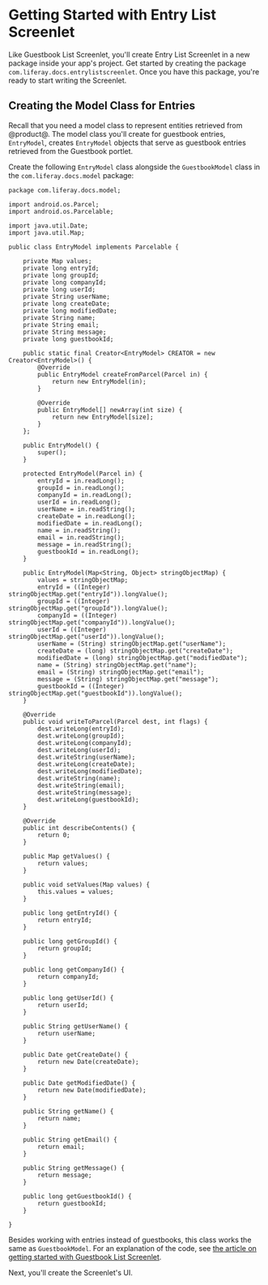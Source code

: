 # Getting Started with Entry List Screenlet [](id=getting-started-with-entry-list-screenlet)

Like Guestbook List Screenlet, you'll create Entry List Screenlet in a new 
package inside your app's project. Get started by creating the package 
`com.liferay.docs.entrylistscreenlet`. Once you have this package, you're ready 
to start writing the Screenlet. 

## Creating the Model Class for Entries [](id=creating-the-model-class-for-entries)

Recall that you need a model class to represent entities retrieved from 
@product@. The model class you'll create for guestbook entries, `EntryModel`, 
creates `EntryModel` objects that serve as guestbook entries retrieved from 
the Guestbook portlet. 

Create the following `EntryModel` class alongside the `GuestbookModel` class in 
the `com.liferay.docs.model` package: 

    package com.liferay.docs.model;

    import android.os.Parcel;
    import android.os.Parcelable;

    import java.util.Date;
    import java.util.Map;

    public class EntryModel implements Parcelable {

        private Map values;
        private long entryId;
        private long groupId;
        private long companyId;
        private long userId;
        private String userName;
        private long createDate;
        private long modifiedDate;
        private String name;
        private String email;
        private String message;
        private long guestbookId;

        public static final Creator<EntryModel> CREATOR = new Creator<EntryModel>() {
            @Override
            public EntryModel createFromParcel(Parcel in) {
                return new EntryModel(in);
            }

            @Override
            public EntryModel[] newArray(int size) {
                return new EntryModel[size];
            }
        };

        public EntryModel() {
            super();
        }

        protected EntryModel(Parcel in) {
            entryId = in.readLong();
            groupId = in.readLong();
            companyId = in.readLong();
            userId = in.readLong();
            userName = in.readString();
            createDate = in.readLong();
            modifiedDate = in.readLong();
            name = in.readString();
            email = in.readString();
            message = in.readString();
            guestbookId = in.readLong();
        }

        public EntryModel(Map<String, Object> stringObjectMap) {
            values = stringObjectMap;
            entryId = ((Integer) stringObjectMap.get("entryId")).longValue();
            groupId = ((Integer) stringObjectMap.get("groupId")).longValue();
            companyId = ((Integer) stringObjectMap.get("companyId")).longValue();
            userId = ((Integer) stringObjectMap.get("userId")).longValue();
            userName = (String) stringObjectMap.get("userName");
            createDate = (long) stringObjectMap.get("createDate");
            modifiedDate = (long) stringObjectMap.get("modifiedDate");
            name = (String) stringObjectMap.get("name");
            email = (String) stringObjectMap.get("email");
            message = (String) stringObjectMap.get("message");
            guestbookId = ((Integer) stringObjectMap.get("guestbookId")).longValue();
        }

        @Override
        public void writeToParcel(Parcel dest, int flags) {
            dest.writeLong(entryId);
            dest.writeLong(groupId);
            dest.writeLong(companyId);
            dest.writeLong(userId);
            dest.writeString(userName);
            dest.writeLong(createDate);
            dest.writeLong(modifiedDate);
            dest.writeString(name);
            dest.writeString(email);
            dest.writeString(message);
            dest.writeLong(guestbookId);
        }

        @Override
        public int describeContents() {
            return 0;
        }

        public Map getValues() {
            return values;
        }

        public void setValues(Map values) {
            this.values = values;
        }

        public long getEntryId() {
            return entryId;
        }

        public long getGroupId() {
            return groupId;
        }

        public long getCompanyId() {
            return companyId;
        }

        public long getUserId() {
            return userId;
        }

        public String getUserName() {
            return userName;
        }

        public Date getCreateDate() {
            return new Date(createDate);
        }

        public Date getModifiedDate() {
            return new Date(modifiedDate);
        }

        public String getName() {
            return name;
        }

        public String getEmail() {
            return email;
        }

        public String getMessage() {
            return message;
        }

        public long getGuestbookId() {
            return guestbookId;
        }

    }

Besides working with entries instead of guestbooks, this class works the same as 
`GuestbookModel`. For an explanation of the code, see 
[the article on getting started with Guestbook List Screenlet](/develop/tutorials/-/knowledge_base/7-0/getting-started-with-guestbook-list-screenlet). 

Next, you'll create the Screenlet's UI. 
